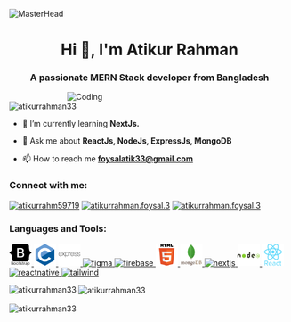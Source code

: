 ![MasterHead](https://i.ibb.co/5TpKm3h/Hey-I-am-Atikur-Rahman.png)
<h1 align="center">Hi 👋, I'm Atikur Rahman</h1>
<h3 align="center">A passionate MERN Stack developer from Bangladesh</h3>
<img align="right" alt="Coding" width="400" src="https://www.shutterstock.com/shutterstock/videos/1094136927/thumb/6.jpg?ip=x480"/>

<p align="left"> <img src="https://komarev.com/ghpvc/?username=atikurrahman33&label=Profile%20views&color=0e75b6&style=flat" alt="atikurrahman33" /> </p>



- 🌱 I’m currently learning **NextJs.**

- 💬 Ask me about **ReactJs, NodeJs, ExpressJs, MongoDB**

- 📫 How to reach me **foysalatik33@gmail.com**

<h3 align="left">Connect with me:</h3>
<p align="left">
<a href="https://twitter.com/atikurrahm59719" target="blank"><img align="center" src="https://raw.githubusercontent.com/rahuldkjain/github-profile-readme-generator/master/src/images/icons/Social/twitter.svg" alt="atikurrahm59719" height="30" width="40" /></a>
<a href="https://linkedin.com/in/atikurrahman.foysal.3" target="blank"><img align="center" src="https://raw.githubusercontent.com/rahuldkjain/github-profile-readme-generator/master/src/images/icons/Social/linked-in-alt.svg" alt="atikurrahman.foysal.3" height="30" width="40" /></a>
<a href="https://fb.com/atikurrahman.foysal.3" target="blank"><img align="center" src="https://raw.githubusercontent.com/rahuldkjain/github-profile-readme-generator/master/src/images/icons/Social/facebook.svg" alt="atikurrahman.foysal.3" height="30" width="40" /></a>
</p>

<h3 align="left">Languages and Tools:</h3>
<p align="left"> <a href="https://getbootstrap.com" target="_blank" rel="noreferrer"> <img src="https://raw.githubusercontent.com/devicons/devicon/master/icons/bootstrap/bootstrap-plain-wordmark.svg" alt="bootstrap" width="40" height="40"/> </a> <a href="https://www.cprogramming.com/" target="_blank" rel="noreferrer"> <img src="https://raw.githubusercontent.com/devicons/devicon/master/icons/c/c-original.svg" alt="c" width="40" height="40"/> </a> <a href="https://expressjs.com" target="_blank" rel="noreferrer"> <img src="https://raw.githubusercontent.com/devicons/devicon/master/icons/express/express-original-wordmark.svg" alt="express" width="40" height="40"/> </a> <a href="https://www.figma.com/" target="_blank" rel="noreferrer"> <img src="https://www.vectorlogo.zone/logos/figma/figma-icon.svg" alt="figma" width="40" height="40"/> </a> <a href="https://firebase.google.com/" target="_blank" rel="noreferrer"> <img src="https://www.vectorlogo.zone/logos/firebase/firebase-icon.svg" alt="firebase" width="40" height="40"/> </a> <a href="https://www.w3.org/html/" target="_blank" rel="noreferrer"> <img src="https://raw.githubusercontent.com/devicons/devicon/master/icons/html5/html5-original-wordmark.svg" alt="html5" width="40" height="40"/> </a> <a href="https://www.mongodb.com/" target="_blank" rel="noreferrer"> <img src="https://raw.githubusercontent.com/devicons/devicon/master/icons/mongodb/mongodb-original-wordmark.svg" alt="mongodb" width="40" height="40"/> </a> <a href="https://nextjs.org/" target="_blank" rel="noreferrer"> <img src="https://cdn.worldvectorlogo.com/logos/nextjs-2.svg" alt="nextjs" width="40" height="40"/> </a> <a href="https://nodejs.org" target="_blank" rel="noreferrer"> <img src="https://raw.githubusercontent.com/devicons/devicon/master/icons/nodejs/nodejs-original-wordmark.svg" alt="nodejs" width="40" height="40"/> </a> <a href="https://reactjs.org/" target="_blank" rel="noreferrer"> <img src="https://raw.githubusercontent.com/devicons/devicon/master/icons/react/react-original-wordmark.svg" alt="react" width="40" height="40"/> </a> <a href="https://reactnative.dev/" target="_blank" rel="noreferrer"> <img src="https://reactnative.dev/img/header_logo.svg" alt="reactnative" width="40" height="40"/> </a> <a href="https://tailwindcss.com/" target="_blank" rel="noreferrer"> <img src="https://www.vectorlogo.zone/logos/tailwindcss/tailwindcss-icon.svg" alt="tailwind" width="40" height="40"/> </a> </p>

<p><img align="left" src="https://github-readme-stats.vercel.app/api/top-langs?username=atikurrahman33&show_icons=true&locale=en&layout=compact" alt="atikurrahman33" /></p>

<p>&nbsp;<img align="center" src="https://github-readme-stats.vercel.app/api?username=atikurrahman33&show_icons=true&locale=en" alt="atikurrahman33" /></p>

<p><img align="center" src="https://github-readme-streak-stats.herokuapp.com/?user=atikurrahman33&" alt="atikurrahman33" /></p>
        
